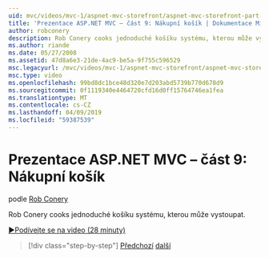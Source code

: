 ```yaml
---
uid: mvc/videos/mvc-1/aspnet-mvc-storefront/aspnet-mvc-storefront-part-9-the-shopping-cart
title: 'Prezentace ASP.NET MVC – část 9: Nákupní košík | Dokumentace Microsoftu'
author: robconery
description: Rob Conery cooks jednoduché košíku systému, kterou může vystoupat.
ms.author: riande
ms.date: 05/27/2008
ms.assetid: 47d8a6e3-21de-4ac9-be5a-9f755c596529
msc.legacyurl: /mvc/videos/mvc-1/aspnet-mvc-storefront/aspnet-mvc-storefront-part-9-the-shopping-cart
msc.type: video
ms.openlocfilehash: 99bd8dc1bce48d320e7d203abd5739b770d678d9
ms.sourcegitcommit: 0f1119340e4464720cfd16d0ff15764746ea1fea
ms.translationtype: MT
ms.contentlocale: cs-CZ
ms.lasthandoff: 04/09/2019
ms.locfileid: "59387539"
---
```

# <a name="aspnet-mvc-storefront-part-9-the-shopping-cart"></a>Prezentace ASP.NET MVC – část 9: Nákupní košík

podle [Rob Conery](https://github.com/robconery)

Rob Conery cooks jednoduché košíku systému, kterou může vystoupat.

[&#9654;Podívejte se na video (28 minuty)](https://channel9.msdn.com/Blogs/ASP-NET-Site-Videos/aspnet-mvc-storefront-part-9-the-shopping-cart)

> [!div class="step-by-step"]
> [Předchozí](aspnet-mvc-storefront-part-8-testing-controllers-iteration-1-complete.md)
> [další](aspnet-mvc-storefront-part-10-shopping-cart-refactor-and-authorization.md)
